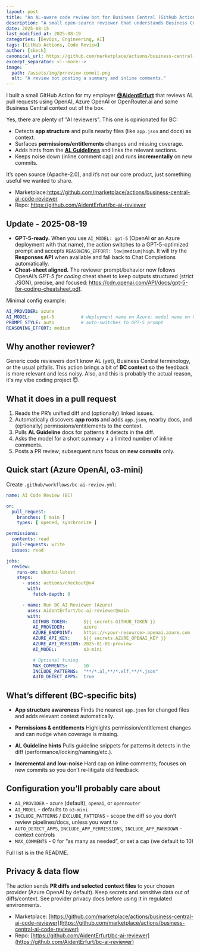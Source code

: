 ```yaml
---
layout: post
title: "An AL-aware code review bot for Business Central (GitHub Action)"
description: "A small open-source reviewer that understands Business Central: app structure detection, permissions/entitlements, and AL Guideline hints - built for PRs on GitHub."
date: 2025-08-15
last_modified_at: 2025-08-19
categories: [DevOps, Engineering, AI]
tags: [GitHub Actions, Code Review]
author: [skeck]
canonical_url: https://github.com/marketplace/actions/business-central-ai-code-reviewer
excerpt_separator: <!--more-->
image:
  path: /assets/img/prreview-commit.png
  alt: "A review bot posting a summary and inline comments."
---
```



I built a small GitHub Action for my employer **[@AidentErfurt](https://github.com/AidentErfurt)** that reviews AL pull requests using OpenAI, Azure OpenAI or OpenRouter.ai and some Business Central context out of the box.

Yes, there are plenty of "AI reviewers". This one is opinionated for BC:
- Detects **app structure** and pulls nearby files (like `app.json` and docs) as context.
- Surfaces **permissions/entitlements** changes and missing coverage.
- Adds hints from the **[AL Guidelines](https://alguidelines.dev/)** and links the relevant sections.
- Keeps noise down (inline comment cap) and runs **incrementally** on new commits.

It’s open source (Apache-2.0), and it’s not our core product, just something useful we wanted to share.

* Marketplace:<https://github.com/marketplace/actions/business-central-ai-code-reviewer> 
* Repo: <https://github.com/AidentErfurt/bc-ai-reviewer>

## Update - 2025-08-19

- **GPT-5-ready.** When you use `AI_MODEL: gpt-5` (OpenAI **or** an Azure deployment with that name), the action switches to a GPT-5-optimized prompt and accepts `REASONING_EFFORT: low|medium|high`. It will try the **Responses API** when available and fall back to Chat Completions automatically.
- **Cheat-sheet aligned.** The reviewer prompt/behavior now follows OpenAI’s *GPT-5 for coding* cheat sheet to keep outputs structured (strict JSON), precise, and focused: <https://cdn.openai.com/API/docs/gpt-5-for-coding-cheatsheet.pdf>.

Minimal config example:

```yml
AI_PROVIDER: azure
AI_MODEL:    gpt-5          # deployment name on Azure; model name on OpenAI
PROMPT_STYLE: auto          # auto-switches to GPT-5 prompt
REASONING_EFFORT: medium
````

<!--more-->

## Why another reviewer?

Generic code reviewers don’t know AL (yet), Business Central terminology, or the usual pitfalls. This action brings a bit of **BC context** so the feedback is more relevant and less noisy. Also, and this is probably the actual reason, it's my vibe coding project 😇.

## What it does in a pull request

1. Reads the PR’s unified diff and (optionally) linked issues.
2. Automatically discovers **app roots** and adds `app.json`, nearby docs, and (optionally) permissions/entitlements to the context.
3. Pulls **AL Guideline** docs for patterns it detects in the diff.
4. Asks the model for a short summary + a limited number of inline comments.
5. Posts a PR review; subsequent runs focus on **new commits** only.

## Quick start (Azure OpenAI, o3-mini)

Create `.github/workflows/bc-ai-review.yml`:

```yml
name: AI Code Review (BC)

on:
  pull_request:
    branches: [ main ]
    types: [ opened, synchronize ]

permissions:
  contents: read
  pull-requests: write
  issues: read

jobs:
  review:
    runs-on: ubuntu-latest
    steps:
      - uses: actions/checkout@v4
        with:
          fetch-depth: 0

      - name: Run BC AI Reviewer (Azure)
        uses: AidentErfurt/bc-ai-reviewer@main
        with:
          GITHUB_TOKEN:      ${{ secrets.GITHUB_TOKEN }}
          AI_PROVIDER:       azure
          AZURE_ENDPOINT:    https://<your-resource>.openai.azure.com
          AZURE_API_KEY:     ${{ secrets.AZURE_OPENAI_KEY }}
          AZURE_API_VERSION: 2025-01-01-preview
          AI_MODEL:          o3-mini

          # Optional tuning
          MAX_COMMENTS:      10
          INCLUDE_PATTERNS:  "**/*.al,**/*.xlf,**/*.json"
          AUTO_DETECT_APPS:  true
```

## What’s different (BC-specific bits)

* **App structure awareness**
  Finds the nearest `app.json` for changed files and adds relevant context automatically.

* **Permissions & entitlements**
  Highlights permission/entitlement changes and can nudge when coverage is missing.

* **AL Guideline hints**
  Pulls guideline snippets for patterns it detects in the diff (performance/locking/naming/etc.).

* **Incremental and low-noise**
  Hard cap on inline comments; focuses on new commits so you don’t re-litigate old feedback.

## Configuration you’ll probably care about

* `AI_PROVIDER` - `azure` (default), `openai`, or `openrouter`
* `AI_MODEL` - defaults to `o3-mini`
* `INCLUDE_PATTERNS` / `EXCLUDE_PATTERNS` - scope the diff so you don’t review pipelines/docs, unless you want to
* `AUTO_DETECT_APPS`, `INCLUDE_APP_PERMISSIONS`, `INCLUDE_APP_MARKDOWN` - context controls
* `MAX_COMMENTS` - 0 for “as many as needed”, or set a cap (we default to 10)

Full list is in the README.

## Privacy & data flow

The action sends **PR diffs and selected context files** to your chosen provider (Azure OpenAI by default). Keep secrets and sensitive data out of diffs/context. See provider privacy docs before using it in regulated environments.

* Marketplace: [https://github.com/marketplace/actions/business-central-ai-code-reviewer](https://github.com/marketplace/actions/business-central-ai-code-reviewer)
* Repo: [https://github.com/AidentErfurt/bc-ai-reviewer](https://github.com/AidentErfurt/bc-ai-reviewer)
